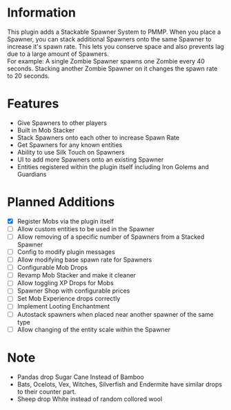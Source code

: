 # Information
This plugin adds a Stackable Spawner System to PMMP. When you place a Spawner, you can stack additional Spawners onto the same Spawner to increase it's spawn rate. This lets you conserve space and also prevents lag due to a large amount of Spawners.  
For example: A single Zombie Spawner spawns one Zombie every 40 seconds. Stacking another Zombie Spawner on it changes the spawn rate to 20 seconds.  
# Features
- Give Spawners to other players
- Built in Mob Stacker
- Stack Spawners onto each other to increase Spawn Rate
- Get Spawners for any known entities
- Ability to use Silk Touch on Spawners
- UI to add more Spawners onto an existing Spawner
- Entities registered within the plugin itself including Iron Golems and Guardians
# Planned Additions
- [x] Register Mobs via the plugin itself
- [ ] Allow custom entities to be used in the Spawner
- [ ] Allow removing of a specific number of Spawners from a Stacked Spawner
- [ ] Config to modify plugin messages
- [ ] Allow modifying base spawn rate for Spawners
- [ ] Configurable Mob Drops
- [ ] Revamp Mob Stacker and make it cleaner
- [ ] Allow toggling XP Drops for Mobs
- [ ] Spawner Shop with configurable prices
- [ ] Set Mob Experience drops correctly
- [ ] Implement Looting Enchantment
- [ ] Autostack spawners when placed near another spawner of the same type
- [ ] Allow changing of the entity scale within the Spawner
# Note
- Pandas drop Sugar Cane Instead of Bamboo
- Bats, Ocelots, Vex, Witches, Silverfish and Endermite have similar drops to their counter part.
- Sheep drop White instead of  random collored wool

